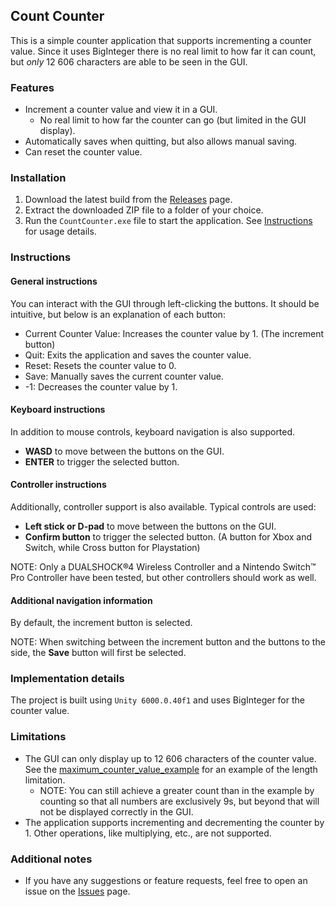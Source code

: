 ## Count Counter
This is a simple counter application that supports incrementing a counter value. Since it uses BigInteger there is no real limit to how far it can count, but *only* 12 606 characters are able to be seen in the GUI.  

### Features
- Increment a counter value and view it in a GUI.
    - No real limit to how far the counter can go (but limited in the GUI display).
- Automatically saves when quitting, but also allows manual saving.
- Can reset the counter value.

### Installation
1. Download the latest build from the [Releases](https://github.com/Caramajau/count-counter/releases) page.
2. Extract the downloaded ZIP file to a folder of your choice.
3. Run the `CountCounter.exe` file to start the application. See [Instructions](#instructions) for usage details.

### Instructions
#### General instructions
You can interact with the GUI through left-clicking the buttons. It should be intuitive, but below is an explanation of each button:
- Current Counter Value: Increases the counter value by 1. (The increment button)
- Quit: Exits the application and saves the counter value.
- Reset: Resets the counter value to 0.
- Save: Manually saves the current counter value.
- -1: Decreases the counter value by 1.

#### Keyboard instructions
In addition to mouse controls, keyboard navigation is also supported.
- **WASD** to move between the buttons on the GUI.
- **ENTER** to trigger the selected button.

#### Controller instructions
Additionally, controller support is also available. Typical controls are used:
- **Left stick or D-pad** to move between the buttons on the GUI.
- **Confirm button** to trigger the selected button. (A button for Xbox and Switch, while Cross button for Playstation)

NOTE: Only a DUALSHOCK&reg;4 Wireless Controller and a Nintendo Switch&trade; Pro Controller have been tested, but other controllers should work as well.

#### Additional navigation information
By default, the increment button is selected.

NOTE: When switching between the increment button and the buttons to the side, the **Save** button will first be selected.

### Implementation details
The project is built using ```Unity 6000.0.40f1``` and uses BigInteger for the counter value.

### Limitations
- The GUI can only display up to 12 606 characters of the counter value. See the [maximum_counter_value_example](./maximum_counter_value_example.txt) for an example of the length limitation. 
    - NOTE: You can still achieve a greater count than in the example by counting so that all numbers are exclusively 9s, but beyond that will not be displayed correctly in the GUI.
- The application supports incrementing and decrementing the counter by 1. Other operations, like multiplying, etc., are not supported.

### Additional notes
- If you have any suggestions or feature requests, feel free to open an issue on the [Issues](https://github.com/Caramajau/count-counter/issues) page.
